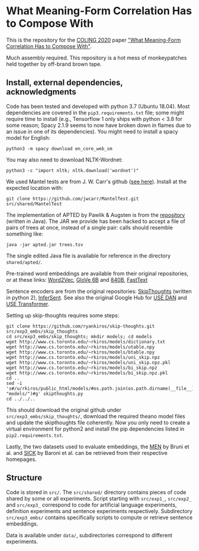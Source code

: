 # What Meaning-Form Correlation Has to Compose With
This is the repository for the [COLING 2020](https://coling2020.org/) paper ["What Meaning-Form Correlation Has to Compose With"](nowhere.org/place-holder).

Much assembly required. This repository is a hot mess of monkeypatches held together by off-brand brown tape.

## Install, external dependencies, acknowledgments

Code has been tested and developed with python 3.7 (Ubuntu 18.04). Most dependencies are covered in the `pip3.requirements.txt` file; some might require time to install (e.g., Tensorflow 1 only ships with python < 3.8 for some reason; Spacy 2.1.9 seems to now have broken down in flames due to an issue in one of its dependencies). You might need to install a spacy model for English:
````{.sh}
python3 -m spacy download en_core_web_sm
````
You may also need to download NLTK-Wordnet:
````{.sh}
python3 -c "import nltk; nltk.download('wordnet')"
````

We used Mantel tests are from J. W. Carr's github ([see here](https://github.com/jwcarr/MantelTest)).
Install at the expected location with:
````{.sh}
git clone https://github.com/jwcarr/MantelTest.git src/shared/MantelTest
````

The implementation of APTED by Pawlik & Augsten is from the [repository](https://github.com/DatabaseGroup/apted) (written in Java). The JAR we provide has been hacked to accept a file of pairs of trees at once, instead of a single pair: calls should resemble something like:
````{.sh}
java -jar apted.jar trees.tsv
````
The single edited Java file is available for reference in the directory `shared/apted/`.

Pre-trained word embeddings are available from their original repositories, or at these links: [Word2Vec](https://drive.google.com/file/d/0B7XkCwpI5KDYNlNUTTlSS21pQmM/edit?usp=sharing), [GloVe 6B](http://nlp.stanford.edu/data/glove.6B.zip) and [840B](http://nlp.stanford.edu/data/glove.840B.300d.zip), [FastText](https://dl.fbaipublicfiles.com/fasttext/vectors-wiki/wiki.en.zip)

Sentence encoders are from the original repositories: [SkipThoughts](https://github.com/ryankiros/skip-thoughts) (written in python 2), [InferSent](https://github.com/facebookresearch/InferSent).
See also the original Google Hub for [USE DAN](https://tfhub.dev/google/universal-sentence-encoder/4) and [USE Transformer](https://tfhub.dev/google/universal-sentence-encoder-large/5).

Setting up skip-thoughts requires some steps:
````{.sh}
git clone https://github.com/ryankiros/skip-thoughts.git src/exp3_embs/skip_thoughts
cd src/exp3_embs/skip_thoughts; mkdir models; cd models
wget http://www.cs.toronto.edu/~rkiros/models/dictionary.txt
wget http://www.cs.toronto.edu/~rkiros/models/utable.npy
wget http://www.cs.toronto.edu/~rkiros/models/btable.npy
wget http://www.cs.toronto.edu/~rkiros/models/uni_skip.npz
wget http://www.cs.toronto.edu/~rkiros/models/uni_skip.npz.pkl
wget http://www.cs.toronto.edu/~rkiros/models/bi_skip.npz
wget http://www.cs.toronto.edu/~rkiros/models/bi_skip.npz.pkl
cd ..
sed -i 's#/u/rkiros/public_html/models/#os.path.join(os.path.dirname(__file__), "models/")#g' skipthoughts.py
cd ../../..
````
This should download the original github under `src/exp3_embs/skip_thoughts/`, download the required theano model files and update the skipthoughts file coherently. Now you only need to create a virtual environment for python2 and install the pip dependencies listed in `pip2.requirements.txt`.

Lastly, the two datasets used to evaluate embeddings, the [MEN](https://staff.fnwi.uva.nl/e.bruni/MEN) by Bruni et al. and [SICK](http://marcobaroni.org/composes/sick.html) by Baroni et al. can be retrieved from their respective homepages.

## Structure

Code is stored in `src/`. The `src/shared/` directory contains pieces of code shared by some or all experiments. Script starting with `src/exp1_`, `src/exp2_` and `src/exp3_` correspond to code for artificial language experiments, definition experiments and sentence experiments respectively. Subdirectory `src/exp3_embs/` contains specifically scripts to compute or retrieve sentence embeddings.

Data is available under `data/`, subdirectories correspond to different experiments.
